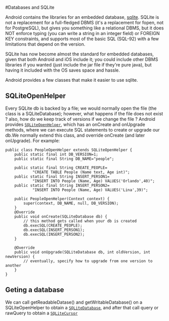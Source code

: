 #Databases and SQLite

Android contains the libraries for an embedded database, [sqlite](http://sqlite.org/). SQLite is not a replacement for a full-fledged DBMS (it's a replacement for fopen, not for PostgreSQL), but gives you something like a relational DBMS, but it does NOT enforce typing (you can write a string in an integer field) or FOREIGN KEY constraints, and supports most of the basic SQL (SQL-92) with a few limitations that depend on the version.

SQLite has now become almost the standard for embedded databases, given that both Android and iOS include it; you could include other DBMS libraries if you wanted (just include the jar file if they're pure java), but having it included with the OS saves space and hassle.

Android provides a few classes that make it easier to use sqlite.

## SQLiteOpenHelper

Every SQLite db is backed by a file; we would normally open the file (the class is a SQLiteDatabase); however, what happens if the file does not exist ? also, how do we keep track of versions if we change the file ? Android provides [`SQLiteOpenHelper`](http://developer.android.com/reference/android/database/sqlite/SQLiteOpenHelper.html), which has an onCreate and onUpgrade methods, where we can execute SQL statements to create or upgrade our db.We normally extend this class, and override onCreate (and later onUpgrade). For example:

```
public class PeopleOpenHelper extends SQLiteOpenHelper {
	public static final int DB_VERSION=1;
	public static final String DB_NAME="people";
	
	public static final String CREATE_PEOPLE=
			"CREATE TABLE People (Name text, Age int)";
	public static final String INSERT_PERSON1=
			"INSERT INTO People (Name, Age) VALUES('Orlando',40)";
	public static final String INSERT_PERSON2=
			"INSERT INTO People (Name, Age) VALUES('Lina',39)";
	
	public PeopleOpenHelper(Context context) {
		super(context, DB_NAME, null, DB_VERSION);
	}
	@Override
	public void onCreate(SQLiteDatabase db) {
		// this method gets called when your db is created
		db.execSQL(CREATE_PEOPLE);
		db.execSQL(INSERT_PERSON1);
		db.execSQL(INSERT_PERSON2);
	}

	@Override
	public void onUpgrade(SQLiteDatabase db, int oldVersion, int newVersion) {
		// eventually, specify how to upgrade from one version to another
	}
}
```

## Geting a database
We can call getReadableDatase() and getWritableDatabase() on a SQLiteOpenHelper to obtain a [`SQLiteDatabase`](http://developer.android.com/reference/android/database/sqlite/SQLiteDatabase.html), and after that call query or rawQuery to obtain a [`SQLiteCursor`](http://developer.android.com/reference/android/database/sqlite/SQLiteCursor.html)
